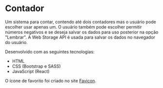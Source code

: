 # Contador

Um sistema para contar, contendo até dois contadores mas o usuário pode escolher usar apenas um. O usuário também pode escolher permitir números negativos e se deseja salvar os dados para uso posterior na opção "Lembrar". A Web Storage API é usada para salvar os dados no navegador do usuário.

Desenvolvido com as seguintes tecnologias:

- HTML
- CSS (Bootstrap e SASS)
- JavaScript (React)

O ícone de favorito foi criado no site [Favicon](https://favicon.io/).
